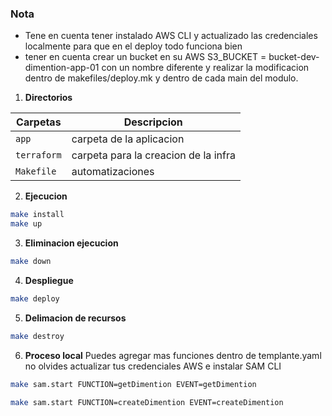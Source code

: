 ### Nota
* Tene en cuenta  tener instalado AWS CLI y actualizado las credenciales localmente para que en el deploy todo funciona bien
* tener en cuenta crear un bucket en su AWS S3_BUCKET = bucket-dev-dimention-app-01 con un nombre diferente y realizar la modificacion dentro de makefiles/deploy.mk y dentro de cada main del modulo.

1. **Directorios**

| Carpetas | Descripcion |
| ---------- | --------- |
| `app` | carpeta de la aplicacion |
| `terraform` | carpeta para la creacion de la infra |
| `Makefile` | automatizaciones |

2. **Ejecucion**

```bash
make install
make up
```
3. **Eliminacion ejecucion**
```bash
make down
```

4. **Despliegue**
```bash
make deploy
```

5. **Delimacion de recursos**
```bash
make destroy
```
6. **Proceso local**
Puedes agregar mas funciones dentro de templante.yaml no olvides actualizar tus credenciales AWS e instalar SAM CLI
```bash
make sam.start FUNCTION=getDimention EVENT=getDimention

make sam.start FUNCTION=createDimention EVENT=createDimention
```